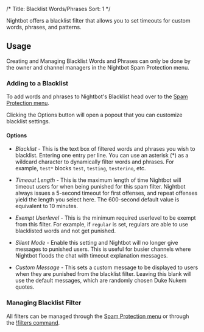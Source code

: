 /*
Title: Blacklist Words/Phrases
Sort: 1
*/

Nightbot offers a blacklist filter that allows you to set timeouts for custom words, phrases, and patterns.

## Usage

Creating and Managing Blacklist Words and Phrases can only be done by the owner and channel managers in the Nightbot Spam Protection menu.

### Adding to a Blacklist

To add words and phrases to Nightbot's Blacklist head over to the [Spam Protection menu](https://beta.nightbot.tv/spam_protection). 

Clicking the Options button will open a popout that you can customize blacklist settings.

#### Options

- *Blacklist* - This is the text box of filtered words and phrases you wish to blacklist. Entering one entry per line. You can use an asterisk (\*) as a wildcard character to dynamically filter words and phrases. For example, `test*` blocks `test`, `testing`, `testerino`, etc.

- *Timeout Length* - This is the maximum length of time Nightbot will timeout users for when being punished for this spam filter. Nightbot always issues a 5-second timeout for first offenses, and repeat offenses yield the length you select here. The 600-second default value is equivalent to 10 minutes.

- *Exempt Userlevel* - This is the minimum required userlevel to be exempt from this filter. For example, if `regular` is set, regulars are able to use blacklisted words and not get punished. 

- *Silent Mode* - Enable this setting and Nightbot will no longer give messages to punished users. This is useful for busier channels where Nightbot floods the chat with timeout explanation messages.

- *Custom Message* - This sets a custom message to be displayed to users when they are punished from the blacklist filter. Leaving this blank will use the default messages, which are randomly chosen Duke Nukem quotes.

### Managing Blacklist Filter

All filters can be managed through the [Spam Protection menu](https://beta.nightbot.tv/spam_protection) or through the [!filters command](https://docs.nightbot.tv/commands/filters).
